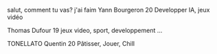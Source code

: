 salut, comment tu vas? j'ai faim
Yann Bourgeron 20
Developper IA, jeux vidéo

Thomas Dufour 19
jeux video, sport, developpement ...

TONELLATO Quentin 20 
Pâtisser, Jouer, Chill